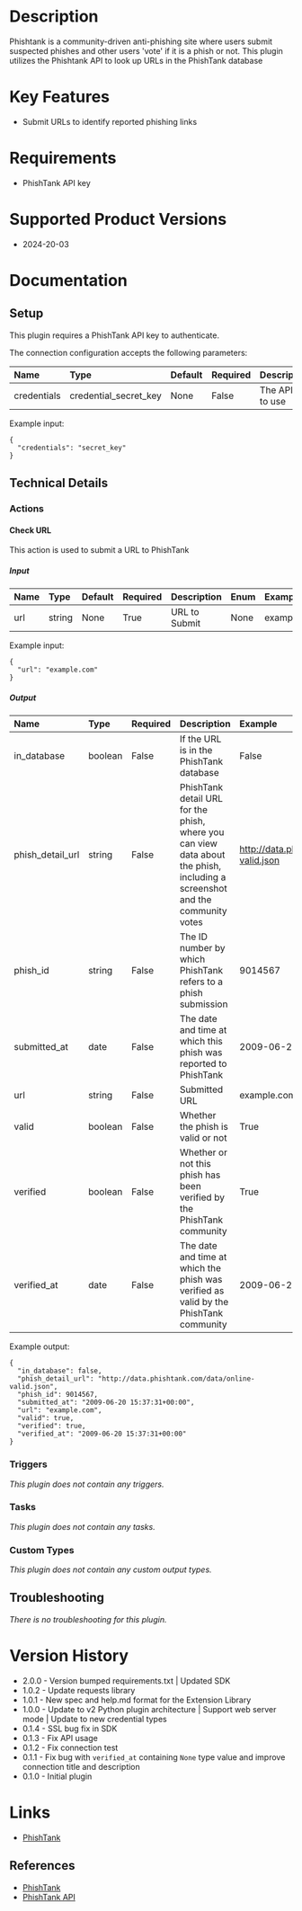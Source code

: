 # Description

Phishtank is a community-driven anti-phishing site where users submit suspected phishes and other users 'vote' if it is a phish or not. This plugin utilizes the Phishtank API to look up URLs in the PhishTank database

# Key Features

* Submit URLs to identify reported phishing links

# Requirements

* PhishTank API key

# Supported Product Versions

* 2024-20-03

# Documentation

## Setup

This plugin requires a PhishTank API key to authenticate.

The connection configuration accepts the following parameters:  

|Name|Type|Default|Required|Description|Enum|Example|
| :--- | :--- | :--- | :--- | :--- | :--- | :--- |
|credentials|credential_secret_key|None|False|The API key to use|None|secret_key|

Example input:

```
{
  "credentials": "secret_key"
}
```

## Technical Details

### Actions

#### Check URL

This action is used to submit a URL to PhishTank

##### Input

|Name|Type|Default|Required|Description|Enum|Example|
| :--- | :--- | :--- | :--- | :--- | :--- | :--- |
|url|string|None|True|URL to Submit|None|example.com|
  
Example input:

```
{
  "url": "example.com"
}
```

##### Output

|Name|Type|Required|Description|Example|
| :--- | :--- | :--- | :--- | :--- |
|in_database|boolean|False|If the URL is in the PhishTank database|False|
|phish_detail_url|string|False|PhishTank detail URL for the phish, where you can view data about the phish, including a screenshot and the community votes|http://data.phishtank.com/data/online-valid.json|
|phish_id|string|False|The ID number by which PhishTank refers to a phish submission|9014567|
|submitted_at|date|False|The date and time at which this phish was reported to PhishTank|2009-06-20 15:37:31+00:00|
|url|string|False|Submitted URL|example.com|
|valid|boolean|False|Whether the phish is valid or not|True|
|verified|boolean|False|Whether or not this phish has been verified by the PhishTank community|True|
|verified_at|date|False|The date and time at which the phish was verified as valid by the PhishTank community|2009-06-20 15:37:31+00:00|
  
Example output:

```
{
  "in_database": false,
  "phish_detail_url": "http://data.phishtank.com/data/online-valid.json",
  "phish_id": 9014567,
  "submitted_at": "2009-06-20 15:37:31+00:00",
  "url": "example.com",
  "valid": true,
  "verified": true,
  "verified_at": "2009-06-20 15:37:31+00:00"
}
```
### Triggers
  
*This plugin does not contain any triggers.*

### Tasks
  
*This plugin does not contain any tasks.*

### Custom Types
  
*This plugin does not contain any custom output types.*

## Troubleshooting
  
*There is no troubleshooting for this plugin.*

# Version History

* 2.0.0 - Version bumped requirements.txt | Updated SDK
* 1.0.2 - Update requests library
* 1.0.1 - New spec and help.md format for the Extension Library
* 1.0.0 - Update to v2 Python plugin architecture | Support web server mode | Update to new credential types
* 0.1.4 - SSL bug fix in SDK
* 0.1.3 - Fix API usage
* 0.1.2 - Fix connection test
* 0.1.1 - Fix bug with `verified_at` containing `None` type value and improve connection title and description
* 0.1.0 - Initial plugin

# Links

* [PhishTank](https://www.phishtank.com/)

## References

* [PhishTank](https://www.phishtank.com/)
* [PhishTank API](https://www.phishtank.com/api_info.php)
